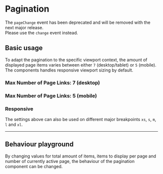 # Pagination

<TableOfContents></TableOfContents>

<p-inline-notification heading="Deprecation hint" state="warning" persistent="true">
  The <code>pageChange</code> event has been deprecated and will be removed with the next major release.<br>
  Please use the <code>change</code> event instead.
</p-inline-notification>

## Basic usage

To adapt the pagination to the specific viewport context, the amount of displayed page items varies between either `7`
(desktop/tablet) or `5` (mobile). The components handles responsive viewport sizing by default.

<Playground :markup="basic()" :config="config"></Playground>

### Max Number of Page Links: 7 (desktop)

<Playground :markup="basic('7')" :config="config"></Playground>

### Max Number of Page Links: 5 (mobile)

<Playground :markup="basic('5')" :config="config"></Playground>

### Responsive

The settings above can also be used on different major breakpoints `xs`, `s`, `m`, `l` and `xl`.

<Playground :markup="basic('{ base: 5, s: 7 }')" :config="config"></Playground>

---

## Behaviour playground

By changing values for total amount of items, items to display per page and number of currently active page, the
behaviour of the pagination component can be changed.

<Playground class="playground-pagination" :markup="behaviour" :config="config">
  <template v-slot:default="{ theme }">
    <label style="display:inline-block; margin-right: 16px;">
      <p-text :theme="theme" tag="span" size="x-small">Total items count</p-text>
      <input type="number" v-bind:value="totalItemsCount" v-on:input="totalItemsCount = $event.target.value" />
    </label>
    <label style="display:inline-block; margin-right: 16px;">
      <p-text :theme="theme" tag="span" size="x-small">Items per page</p-text>
      <input type="number" v-bind:value="itemsPerPage" v-on:input="itemsPerPage = $event.target.value" />
    </label>
    <label style="display:inline-block">
      <p-text :theme="theme" tag="span" size="x-small">Active page</p-text>
      <input type="number" v-bind:value="activePage" v-on:input="activePage = $event.target.value" />
    </label>
  </template>
</Playground>

<script lang="ts">
import Vue from 'vue';
import Component from 'vue-class-component';

@Component
export default class Code extends Vue {
  config = { themeable: true };

  totalItemsCount = 500;
  itemsPerPage = 25;
  activePage = 1;

  basic(max: string) {
    const attr = max ? ` max-number-of-page-links="${max}"` : '';
    return `<p-pagination total-items-count="500" items-per-page="25" active-page="1"${attr}></p-pagination>`;
  }

  get behaviour() {
    return `<p-pagination total-items-count="${this.totalItemsCount}" items-per-page="${this.itemsPerPage}" active-page="${this.activePage}"></p-pagination>`
  }

  mounted(){
    this.registerEvents();
  }

  updated(){
    this.registerEvents();
  }

  registerEvents() {
    const playground = this.$el.querySelector('.playground-pagination p-pagination');
    playground.addEventListener('pageChange', (e) => {
      this.activePage = e.detail.page;
    });
  }
}
</script>
